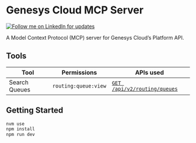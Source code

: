 # Genesys Cloud MCP Server

[![Follow me on LinkedIn for updates](https://img.shields.io/badge/Follow%20for%20updates-LinkedIn-blue)](https://www.linkedin.com/in/lucas-woodward-the-dev/)

A Model Context Protocol (MCP) server for Genesys Cloud’s Platform API.

## Tools

| Tool          | Permissions          | APIs used                                                                                                 |
|---------------|----------------------|-----------------------------------------------------------------------------------------------------------|
| Search Queues | `routing:queue:view` | [`GET /api/v2/routing/queues`](https://developer.genesys.cloud/routing/routing/#get-api-v2-routing-queues) |

## Getting Started

```bash
nvm use
npm install
npm run dev
```
